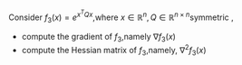 Consider $f_3(x) = e^{x^TQx}$,where $x \in \mathbb{R}^n,Q\in \mathbb{R}^{n\times n}$symmetric ,
- compute the gradient of $f_3$,namely $\nabla f_3(x)$ 
- compute the Hessian matrix of $f_3$,namely, $\nabla^2f_3(x)$ 